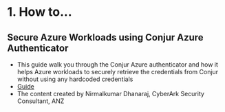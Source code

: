 # 1. How to...

## Secure Azure Workloads using Conjur Azure Authenticator
- This guide walk you through the Conjur Azure authenticator and how it helps Azure workloads to securely retrieve the credentials from Conjur without using any hardcoded credentials
- [Guide](https://www.ndhanaraj.com/blog/post-securre-azure-workloads-using-conjur-azure-authenticator/)
- The content created by Nirmalkumar Dhanaraj, CyberArk Security Consultant, ANZ
